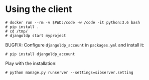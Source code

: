 # Using the client

```
# docker run --rm -v $PWD:/code -w /code -it python:3.6 bash
# pip install .
# cd /tmp/
# djangoldp start myproject
```

BUGFIX: Configure `djangoldp_account` in `packages.yml` and install it:
```
# pip install djangoldp_account
```

Play with the installation:
```
# python manage.py runserver --settings=sibserver.setting
```
